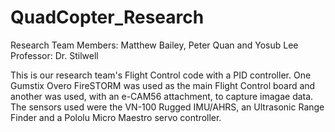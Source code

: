 QuadCopter_Research
===================

Research Team Members: Matthew Bailey, Peter Quan and Yosub Lee
Professor: Dr. Stilwell

This is our research team's Flight Control code with a PID controller. One Gumstix Overo 
FireSTORM was used as the main Flight Control board and another was used, with an e-CAM56
attachment, to capture imagae data. The sensors used were the VN-100 Rugged IMU/AHRS, 
an Ultrasonic Range Finder and a Pololu Micro Maestro servo controller.
